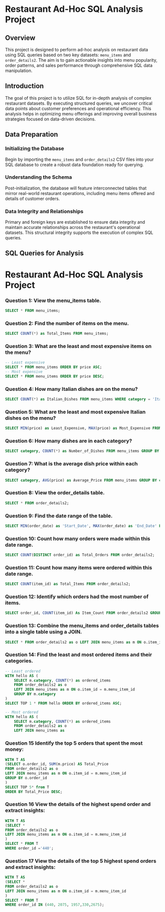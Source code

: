 # Restaurant Ad-Hoc SQL Analysis Project

## Overview
This project is designed to perform ad-hoc analysis on restaurant data using SQL queries based on two key datasets: `menu_items` and `order_details2`. The aim is to gain actionable insights into menu popularity, order patterns, and sales performance through comprehensive SQL data manipulation.

## Introduction
The goal of this project is to utilize SQL for in-depth analysis of complex restaurant datasets. By executing structured queries, we uncover critical data points about customer preferences and operational efficiency. This analysis helps in optimizing menu offerings and improving overall business strategies focused on data-driven decisions.

## Data Preparation
### Initializing the Database
Begin by importing the `menu_items` and `order_details2` CSV files into your SQL database to create a robust data foundation ready for querying.

### Understanding the Schema
Post-initialization, the database will feature interconnected tables that mirror real-world restaurant operations, including menu items offered and details of customer orders.

### Data Integrity and Relationships
Primary and foreign keys are established to ensure data integrity and maintain accurate relationships across the restaurant's operational datasets. This structural integrity supports the execution of complex SQL queries.

## SQL Queries for Analysis
# Restaurant Ad-Hoc SQL Analysis Project

### Question 1: View the menu_items table.
```sql
SELECT * FROM menu_items;
```
### Question 2: Find the number of items on the menu.
```sql
SELECT COUNT(*) as Total_Items FROM menu_items;
```
### Question 3: What are the least and most expensive items on the menu?
```sql
-- Least expensive
SELECT * FROM menu_items ORDER BY price ASC;
-- Most expensive
SELECT * FROM menu_items ORDER BY price DESC;
```
### Question 4: How many Italian dishes are on the menu?
```sql
SELECT COUNT(*) as Italian_Dishes FROM menu_items WHERE category = 'Italian';
```
### Question 5: What are the least and most expensive Italian dishes on the menu?
```sql
SELECT MIN(price) as Least_Expensive, MAX(price) as Most_Expensive FROM menu_items WHERE category = 'Italian';
```
### Question 6: How many dishes are in each category?
```sql
SELECT category, COUNT(*) as Number_of_Dishes FROM menu_items GROUP BY category;
```
### Question 7: What is the average dish price within each category?
```sql
SELECT category, AVG(price) as Average_Price FROM menu_items GROUP BY category;
```
### Question 8: View the order_details table.
```sql
SELECT * FROM order_details2;
```
### Question 9: Find the date range of the table.
```sql
SELECT MIN(order_date) as 'Start_Date', MAX(order_date) as 'End_Date' FROM order_details2;
```
### Question 10: Count how many orders were made within this date range.
```sql
SELECT COUNT(DISTINCT order_id) as Total_Orders FROM order_details2;
```
### Question 11: Count how many items were ordered within this date range.
```sql
SELECT COUNT(item_id) as Total_Items FROM order_details2;
```
### Question 12: Identify which orders had the most number of items.
```sql
SELECT order_id, COUNT(item_id) As Item_Count FROM order_details2 GROUP BY order_id ORDER BY Item_Count DESC;
```
### Question 13: Combine the menu_items and order_details tables into a single table using a JOIN.
```sql
SELECT * FROM order_details2 as o LEFT JOIN menu_items as m ON o.item_id = m.menu_item_id;
```
### Question 14: Find the least and most ordered items and their categories.
```sql
-- Least ordered
WITH hello AS (
    SELECT m.category, COUNT(*) as ordered_items
    FROM order_details2 as o
    LEFT JOIN menu_items as m ON o.item_id = m.menu_item_id
    GROUP BY m.category
) 
SELECT TOP 1 * FROM hello ORDER BY ordered_items ASC;

-- Most ordered
WITH hello AS (
    SELECT m.category, COUNT(*) as ordered_items
    FROM order_details2 as o
    LEFT JOIN menu_items as
```
### Question 15 Identify the top 5 orders that spent the most money:
```sql
WITH T AS 
(SELECT o.order_id, SUM(m.price) AS Total_Price
FROM order_details2 as o
LEFT JOIN menu_items as m ON o.item_id = m.menu_item_id
GROUP BY o.order_id
)
SELECT TOP 5* from T
ORDER BY Total_Price DESC;
```
### Question 16 View the details of the highest spend order and extract insights:
```sql
WITH T AS 
(SELECT *
FROM order_details2 as o
LEFT JOIN menu_items as m ON o.item_id = m.menu_item_id
)
SELECT * FROM T
WHERE order_id ='440';
```
### Question 17 View the details of the top 5 highest spend orders and extract insights:
```sql
WITH T AS 
(SELECT *
FROM order_details2 as o
LEFT JOIN menu_items as m ON o.item_id = m.menu_item_id
)
SELECT * FROM T
WHERE order_id IN (440, 2075, 1957,330,2675);
```











